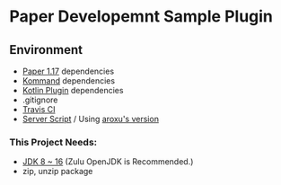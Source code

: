# Paper Developemnt Sample Plugin

## Environment

- [Paper 1.17](https://papermc.io/downloads) dependencies
- [Kommand](https://github.com/monun/kommand/) dependencies
- [Kotlin Plugin](https://github.com/monun/kotlin-plugin/) dependencies
- .gitignore
- [Travis CI](https://travis-ci.com/)
- [Server Script](https://github.com/monun/server-script) / Using [aroxu's version](https://github.com/aroxu/server-script/)

### This Project Needs:

- [JDK 8 ~ 16](https://www.azul.com/downloads/) (Zulu OpenJDK is Recommended.)
- zip, unzip package